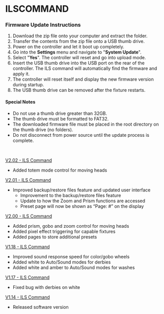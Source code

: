# ILSCOMMAND

### Firmware Update Instructions
1. Download the zip file onto your computer and extract the folder.
2. Transfer the contents from the zip file onto a USB thumb drive.
3. Power on the controller and let it boot up completely.
4. Go into the **Settings** menu and navigate to "**System Update**".
5. Select "**Yes**". The controller will reset and go into upload mode.
6. Insert the USB thumb drive into the USB port on the rear of the controller. The ILS command will automatically find the firmware and apply it.
7. The controller will reset itself and display the new firmware version during startup.
8. The USB thumb drive can be removed after the fixture restarts.

#### Special Notes
* Do not use a thumb drive greater than 32GB.
* The thumb drive must be formatted to FAT32.
* The downloaded firmware file must be placed in the root directory on the thumb drive (no folders).
* Do not disconnect from power source until the update process is complete.

&nbsp;  

[V2.02 - ILS Command](https://github.com/Chauvet-DJ/ILSCOMMAND/blob/1248aadbd0f2b2912094a301d4d075668284b01a/firmware/V2.02_05-01-24.zip)
- Added totem mode control for moving heads

[V2.01 - ILS Command](https://github.com/Chauvet-DJ/ILSCOMMAND/blob/02853b645d7792fcec25e8f943b534c38e5f645f/firmware/V2.01_04-17-24.zip)
- Improved backup/restore files feature and updated user interface
     * Improvement to the backup/restore files feature
     * Update to how the Zoom and Prism functions are accessed
     * Preset page will now be shown as “Page: #” on the display 

[V2.00 - ILS Command](https://github.com/Chauvet-DJ/ILSCOMMAND/blob/d7ac48e5b360f95ec53d743665a63ea17e9f0de6/firmware/V2.00_04-08-24.zip)
- Added prism, gobo and zoom control for moving heads
- Added pixel effect triggering for capable fixtures
- Added pages to store additional presets

[V1.18 - ILS Command](https://github.com/Chauvet-DJ/ILSCOMMAND/blob/d7ac48e5b360f95ec53d743665a63ea17e9f0de6/firmware/V1.18_11-27-23.zip)
- Improved sound response speed for color/gobo wheels
- Added white to Auto/Sound modes for derbies
- Added white and amber to Auto/Sound modes for washes

[V1.17 - ILS Command](https://github.com/Chauvet-DJ/ILSCOMMAND/blob/d7ac48e5b360f95ec53d743665a63ea17e9f0de6/firmware/V1.17_10-24-23.zip)
- Fixed bug with derbies on white

[V1.14 - ILS Command](https://github.com/Chauvet-DJ/ILSCOMMAND/blob/d7ac48e5b360f95ec53d743665a63ea17e9f0de6/firmware/V1.14_06-13-23.zip)
- Released software version
